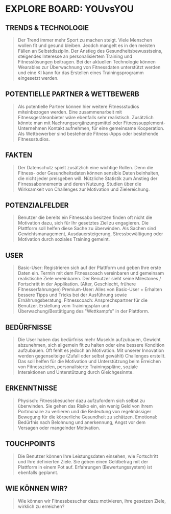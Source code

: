 #  EXPLORE BOARD: YOUvsYOU

## TRENDS & TECHNOLOGIE
> Der Trend immer mehr Sport zu machen steigt. Viele Menschen wollen fit und gesund bleiben. Jeodch mangelt es in den meisten Fällen an Selbstdisziplin. Der Anstieg des Gesundheitsbewusstseins, steigendes Interesse an personalisiertem Training und Fitnesslösungen beitragen. Bei der aktuellen Technologie können Wearables zur Überwachnung von Fitnessdaten unterstützt werden und eine KI kann für das Erstellen eines Trainingsprogramm eingesetzt werden.

## POTENTIELLE PARTNER & WETTBEWERB
> Als potentielle Partner können hier weitere Fitnessstudios miteinbezogen werden. Eine zusammenarbeit mit Fitnessgeräteanbieter wäre ebenfalls sehr realistisch. Zusätzlich könnte man mit Nachrungsergänzungsmittel oder Fitnesssupplement-Unternehmen Kontakt aufnehmen, für eine gemeinsame Kooperation. Als Wettbewerber sind bestehende Fitness-Apps oder bestehende Fitnessstudios.

## FAKTEN
> Der Datenschutz spielt zusätzlich eine wichtige Rollen. Denn die Fitness- oder Gesundheitsdaten können sensible Daten beinhalten, die nicht jeder preisgeben will. Nützliche Statistik zum Anstieg der Firnessabonnements und deren Nutzung. Studien über die Wirksamkeit von Challenges zur Motivation und Zielereichung.

## POTENZIALFELDER
> Benutzer die bereits ein Fitnessabo besitzen finden oft nicht die Motivation dazu, sich für Ihr gesetztes Ziel zu engagieren. Die Plattform soll helfen diese Sache zu überwinden. Als Sachen sind Gewichtsmanagement, Ausdauersteigerung, Stressbewältigung oder Motivation durch soziales Training gemeint.

## USER
> Basic-User: Registrieren sich auf der Plattform und geben Ihre erste Daten ein. Termin mit dem Fitnesscoach vereinbaren und gemeinsam realistische Ziele vereinbaren. Der Benutzer sieht seine Milestones / Fortschritt in der Applikation. (Alter, Geschlecht, frühere Fitnesserfahrungen)
Premium-User: Alles von Basic-User + Erhalten bessere Tipps und Tricks bei der Ausführung sowie Ernährungsberatung.
Fitnesscoach: Ansprechspartner für die Benutzer. Erstellung vom Trainingsplan und Überwachung/Bestätigung des "Wettkampfs" in der Plattform.

## BEDÜRFNISSE
> Die User haben das bedürfniss mehr Musekln aufzubauen, Gewicht abzunehmen, sich allgemein fit zu halten oder eine bessere Kondition aufzubauen. Oft fehlt es jedoch an Motivation. Mit unserer Innovation werden gegenseiteige (Zufall oder selbst gewählt) Challenges erstellt. Das soll helfen für die Motivation und Unterstützung beim Erreichen von Fitnesszielen, personalisierte Trainingspläne, soziale Interaktionen und Unterstützung durch Gleichgesinnte.

## ERKENNTNISSE
> Physisch: Fitnessbesucher dazu aufzufordern sich selbst zu überwinden. Sie gehen das Risiko ein, ein wenig Geld von ihrem Portmonaire zu verlieren und die Bedeutung von regelmässiger Bewegung für die körperliche Gesundheit zu schätzen.
Emotional: Bedürfnis nach Belohnung und anerkennung, Angst vor dem Versagen oder mangelnder Motivation.

## TOUCHPOINTS
> Die Benutzer können Ihre Leistungsdaten einsehen, wie Fortschritt und Ihre definierten Ziele. Sie geben einen Geldbetrag mit der Plattform in einem Pot auf. Erfahrungen (Bewertungssystem) ist ebenfalls geplannt.

## WIE KÖNNEN WIR?
> Wie können wir Fitnessbesucher dazu motivieren, ihre gesetzen Ziele, wirklich zu erreichen?